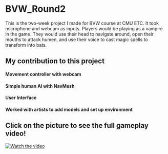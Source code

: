 # BVW_Round2
 
This is the two-week project I made for BVW course at CMU ETC. It took microphone and webcam as inputs. Players would be playing as a vampire in the game. They would use their head to navigate around, open their mouths to attack humen, and use their voice to cast magic spells to transform into bats.

## My contribution to this project
#### Movement controller with webcam 

#### Simple human AI with NavMesh

#### User Interface

#### Worked with artists to add models and set up environment

## Click on the picture to see the full gameplay video!
[![Watch the video](https://img.youtube.com/vi/7mUv_kFQaCI/maxresdefault.jpg)](https://youtu.be/7mUv_kFQaCI)
